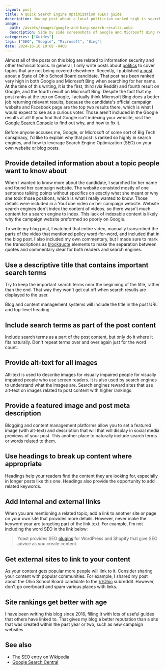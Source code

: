 ```yaml
---
layout: post
title: A quick Search Engine Optimization (SEO) guide
description: How my post about a local politician ranked high in search engine results without a Big Tech conspiracy
image:
  path: /assets/images/google-and-bing-search-results.webp
  description: Side by side screenshots of Google and Microsoft Bing results 
categories: ["Guides"]
tags: ["SEO", "Google", "Microsoft", "Bing"]
date: 2024-10-16 10:08 -0400
---
```


Almost all of the posts on this blog are related to information security and other
technical topics. In general, I only write posts about [politics](/categories/politics/)
to cover topics that are not being covered elsewhere. Recently, I published
[a post](/posts/hova-laudon-spouts-false-anti-lgbt-conspiracy-theory-to-justify-evangelical-control-of-public-education/)
about a State of Ohio School Board candidate. That post has been ranked very high in
both Google and Microsoft Bing when searching for her name. At the time of this writing,
it is the first, third (via Reddit) and fourth result on Google, and the fourth result
on Microsoft Bing. Despite the fact that my post ranks at the top on Google, I actually
think Microsoft Bing does a better job returning relevant results, because the
candidate's official campaign website and Facebook page are the top two results there,
which is what I would expect to see as a curious voter. Those aren't included in the
Google results at all! If you find that Google isn't indexing your website, visit the
[Google Search Console](https://search.google.com/search-console/about)
to find out why, and how to fix it.

Before anyone accuses me, Google, or Microsoft of some sort of Big
Tech conspiracy, I'd like to explain why that post is ranked so highly in search
engines, and how to leverage Search Engine Optimization (SEO) on your own website or
blog posts.

## Provide detailed information about a topic people want to know about

When I wanted to know more about the candidate, I searched for her name and found her
campaign website. The website consisted mostly of one sentence talking points
without specifics on exactly what she meant or why she took those positions,
which is what I really wanted to know. Those details were included in a YouTube video
on her campaign website. Website search engines don't index the content of videos, so
there wasn't much content for a search engine to index. This lack of indexable content
is likely why the campaign website preformed so poorly on Google.

To write my blog post, I watched that entire video, manually transcribed the parts of
the video that mentioned policy word-for-word, and included that in the blog post.
I also included my own commentary, but I made sure to mark the transcriptions
as [blockquote](https://developer.mozilla.org/en-US/docs/Web/HTML/Element/blockquote)
elements to make the separation between quotes and commentary clear for both readers and
search engines.

## Use a descriptive title that contains important search terms

Try to keep the important search terms near the beginning of the title, rather
than the end. That way they won't get cut off when search results are displayed
to the user.

Blog and content management systems will include the title in the post URL and
top-level heading.

## Include search terms as part of the post content

Include search terms as a part of the post content, but only do it where it fits
naturally. Don't repeat terms over and over again just for the word count.

## Provide alt-text for all images

Alt-text is used to describe images for visually impaired people for visually impaired
people who use screen readers. It is also used by search engines to understand what the
images are. Search engines reward sites that use alt-text on images related to post
content with higher rankings.

## Provide a featured image and post meta description

Blogging and content management platforms allow you to set a featured image
(with alt-text) and description that will that will display in social media
previews of your post. This another place to naturally include search terms
or words related to them.

## Use headings to break up content where appropriate

Headings help your readers find the content they are looking for, especially in longer
posts like this one. Headings also provide the opportunity to add related keywords.

## Add internal and external links

When you are mentioning a related topic, add a link to another site or page on your own
site that provides more details. However, never make the keyword your are targeting
part of the link text. For example, I'm not including the word SEO in the link
below:

> Yoast provides SEO [plugins](https://yoast.com/) for WordPress and Shopify that give SEO advice as you create content.

## Get external sites to link to your content

As your content gets popular more people will link to it. Consider sharing your content
with popular communities. For example, I shared my post about the Ohio School Board
candidate to the [/r/Ohio](https://www.reddit.com/r/Ohio/comments/1g3s1ew/ohio_school_board_candidate_spouts_a_false/)
subreddit. However, don't go overboard and spam various places with links.

## Site rankings get better with age

I have been writing this blog since 2016, filling it with lots of useful guides that
others have linked to. That gives my blog a better reputation than a site that was
created within the past year or two, such as new campaign websites.

## See also

- The SEO entry on [Wikipedia](https://en.wikipedia.org/wiki/SEO)
- [Google Search Central](https://developers.google.com/search/docs)
